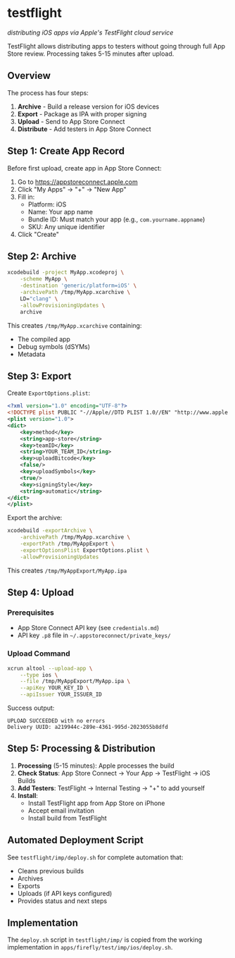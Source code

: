 # testflight
*distributing iOS apps via Apple's TestFlight cloud service*

TestFlight allows distributing apps to testers without going through full App Store review. Processing takes 5-15 minutes after upload.

## Overview

The process has four steps:
1. **Archive** - Build a release version for iOS devices
2. **Export** - Package as IPA with proper signing
3. **Upload** - Send to App Store Connect
4. **Distribute** - Add testers in App Store Connect

## Step 1: Create App Record

Before first upload, create app in App Store Connect:

1. Go to https://appstoreconnect.apple.com
2. Click "My Apps" → "+" → "New App"
3. Fill in:
   - Platform: iOS
   - Name: Your app name
   - Bundle ID: Must match your app (e.g., `com.yourname.appname`)
   - SKU: Any unique identifier
4. Click "Create"

## Step 2: Archive

```bash
xcodebuild -project MyApp.xcodeproj \
    -scheme MyApp \
    -destination 'generic/platform=iOS' \
    -archivePath /tmp/MyApp.xcarchive \
    LD="clang" \
    -allowProvisioningUpdates \
    archive
```

This creates `/tmp/MyApp.xcarchive` containing:
- The compiled app
- Debug symbols (dSYMs)
- Metadata

## Step 3: Export

Create `ExportOptions.plist`:

```xml
<?xml version="1.0" encoding="UTF-8"?>
<!DOCTYPE plist PUBLIC "-//Apple//DTD PLIST 1.0//EN" "http://www.apple.com/DTDs/PropertyList-1.0.dtd">
<plist version="1.0">
<dict>
    <key>method</key>
    <string>app-store</string>
    <key>teamID</key>
    <string>YOUR_TEAM_ID</string>
    <key>uploadBitcode</key>
    <false/>
    <key>uploadSymbols</key>
    <true/>
    <key>signingStyle</key>
    <string>automatic</string>
</dict>
</plist>
```

Export the archive:

```bash
xcodebuild -exportArchive \
    -archivePath /tmp/MyApp.xcarchive \
    -exportPath /tmp/MyAppExport \
    -exportOptionsPlist ExportOptions.plist \
    -allowProvisioningUpdates
```

This creates `/tmp/MyAppExport/MyApp.ipa`

## Step 4: Upload

### Prerequisites
- App Store Connect API key (see `credentials.md`)
- API key `.p8` file in `~/.appstoreconnect/private_keys/`

### Upload Command

```bash
xcrun altool --upload-app \
    --type ios \
    --file /tmp/MyAppExport/MyApp.ipa \
    --apiKey YOUR_KEY_ID \
    --apiIssuer YOUR_ISSUER_ID
```

Success output:
```
UPLOAD SUCCEEDED with no errors
Delivery UUID: a219944c-289e-4361-995d-2023055b8dfd
```

## Step 5: Processing & Distribution

1. **Processing** (5-15 minutes): Apple processes the build
2. **Check Status**: App Store Connect → Your App → TestFlight → iOS Builds
3. **Add Testers**: TestFlight → Internal Testing → "+" to add yourself
4. **Install**:
   - Install TestFlight app from App Store on iPhone
   - Accept email invitation
   - Install build from TestFlight

## Automated Deployment Script

See `testflight/imp/deploy.sh` for complete automation that:
- Cleans previous builds
- Archives
- Exports
- Uploads (if API keys configured)
- Provides status and next steps

## Implementation

The `deploy.sh` script in `testflight/imp/` is copied from the working implementation in `apps/firefly/test/imp/ios/deploy.sh`.
